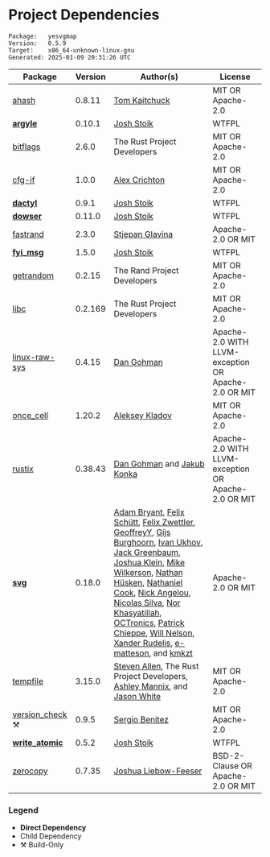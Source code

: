 # Project Dependencies
    Package:   yesvgmap
    Version:   0.5.9
    Target:    x86_64-unknown-linux-gnu
    Generated: 2025-01-09 20:31:26 UTC

| Package | Version | Author(s) | License |
| ---- | ---- | ---- | ---- |
| [ahash](https://github.com/tkaitchuck/ahash) | 0.8.11 | [Tom Kaitchuck](mailto:tom.kaitchuck@gmail.com) | MIT OR Apache-2.0 |
| [**argyle**](https://github.com/Blobfolio/argyle) | 0.10.1 | [Josh Stoik](mailto:josh@blobfolio.com) | WTFPL |
| [bitflags](https://github.com/bitflags/bitflags) | 2.6.0 | The Rust Project Developers | MIT OR Apache-2.0 |
| [cfg-if](https://github.com/alexcrichton/cfg-if) | 1.0.0 | [Alex Crichton](mailto:alex@alexcrichton.com) | MIT OR Apache-2.0 |
| [**dactyl**](https://github.com/Blobfolio/dactyl) | 0.9.1 | [Josh Stoik](mailto:josh@blobfolio.com) | WTFPL |
| [**dowser**](https://github.com/Blobfolio/dowser) | 0.11.0 | [Josh Stoik](mailto:josh@blobfolio.com) | WTFPL |
| [fastrand](https://github.com/smol-rs/fastrand) | 2.3.0 | [Stjepan Glavina](mailto:stjepang@gmail.com) | Apache-2.0 OR MIT |
| [**fyi_msg**](https://github.com/Blobfolio/fyi) | 1.5.0 | [Josh Stoik](mailto:josh@blobfolio.com) | WTFPL |
| [getrandom](https://github.com/rust-random/getrandom) | 0.2.15 | The Rand Project Developers | MIT OR Apache-2.0 |
| [libc](https://github.com/rust-lang/libc) | 0.2.169 | The Rust Project Developers | MIT OR Apache-2.0 |
| [linux-raw-sys](https://github.com/sunfishcode/linux-raw-sys) | 0.4.15 | [Dan Gohman](mailto:dev@sunfishcode.online) | Apache-2.0 WITH LLVM-exception OR Apache-2.0 OR MIT |
| [once_cell](https://github.com/matklad/once_cell) | 1.20.2 | [Aleksey Kladov](mailto:aleksey.kladov@gmail.com) | MIT OR Apache-2.0 |
| [rustix](https://github.com/bytecodealliance/rustix) | 0.38.43 | [Dan Gohman](mailto:dev@sunfishcode.online) and [Jakub Konka](mailto:kubkon@jakubkonka.com) | Apache-2.0 WITH LLVM-exception OR Apache-2.0 OR MIT |
| [**svg**](https://github.com/bodoni/svg) | 0.18.0 | [Adam Bryant](mailto:adam.w.bryant@outlook.com), [Felix Schütt](mailto:felix.schuett@maps4print.com), [Felix Zwettler](mailto:f.zwettler@posteo.de), [GeoffreyY](mailto:yeungchingho123@gmail.com), [Gijs Burghoorn](mailto:g.burghoorn@gmail.com), [Ivan Ukhov](mailto:ivan.ukhov@gmail.com), [Jack Greenbaum](mailto:j.greenbaum@computer.org), [Joshua Klein](mailto:mobiusklein@gmail.com), [Mike Wilkerson](mailto:mwilkerson@gmail.com), [Nathan Hüsken](mailto:nathan@wintercloud.de), [Nathaniel Cook](mailto:nvcook42@gmail.com), [Nick Angelou](mailto:angelou.nick@gmail.com), [Nicolas Silva](mailto:nical@fastmail.com), [Nor Khasyatillah](mailto:mazznoer@ymail.com), [OCTronics](mailto:octronics@riseup.net), [Patrick Chieppe](mailto:patrick.chieppe@hotmail.com), [Will Nelson](mailto:will@wnelson.xyz), [Xander Rudelis](mailto:xander.rudelis@gmail.com), [e-matteson](mailto:e.r.matteson@gmail.com), and [kmkzt](mailto:info.pscreator@gmail.com) | Apache-2.0 OR MIT |
| [tempfile](https://github.com/Stebalien/tempfile) | 3.15.0 | [Steven Allen](mailto:steven@stebalien.com), The Rust Project Developers, [Ashley Mannix](mailto:ashleymannix@live.com.au), and [Jason White](mailto:me@jasonwhite.io) | MIT OR Apache-2.0 |
| [version_check](https://github.com/SergioBenitez/version_check) ⚒️ | 0.9.5 | [Sergio Benitez](mailto:sb@sergio.bz) | MIT OR Apache-2.0 |
| [**write_atomic**](https://github.com/Blobfolio/write_atomic) | 0.5.2 | [Josh Stoik](mailto:josh@blobfolio.com) | WTFPL |
| [zerocopy](https://github.com/google/zerocopy) | 0.7.35 | [Joshua Liebow-Feeser](mailto:joshlf@google.com) | BSD-2-Clause OR Apache-2.0 OR MIT |

### Legend

* **Direct Dependency**
* Child Dependency
* ⚒️ Build-Only

